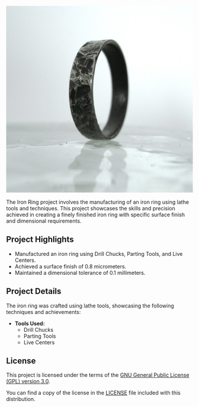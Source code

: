 ![Iron-Ring](./Images/ring.jpg)

The Iron Ring project involves the manufacturing of an iron ring using lathe tools and techniques. This project showcases the skills and precision achieved in creating a finely finished iron ring with specific surface finish and dimensional requirements.

## Project Highlights

- Manufactured an iron ring using Drill Chucks, Parting Tools, and Live Centers.
- Achieved a surface finish of 0.8 micrometers.
- Maintained a dimensional tolerance of 0.1 millimeters.

## Project Details

The iron ring was crafted using lathe tools, showcasing the following techniques and achievements:

- **Tools Used:**
  - Drill Chucks
  - Parting Tools
  - Live Centers

## License

This project is licensed under the terms of the [GNU General Public License (GPL) version 3.0](LICENSE).

You can find a copy of the license in the [LICENSE](LICENSE) file included with this distribution.
